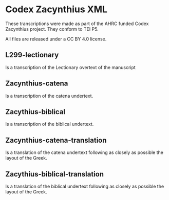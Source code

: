 # Codex Zacynthius XML

These transcriptions were made as part of the AHRC funded Codex Zacynthius project. They conform to TEI P5.

All files are released under a CC BY 4.0 license.

## L299-lectionary

Is a transcription of the Lectionary overtext of the manuscript

## Zacynthius-catena

Is a transcription of the catena undertext.

## Zacythius-biblical

Is a transcription of the biblical undertext.

## Zacynthius-catena-translation

Is a translation of the catena undertext following as closely as possible the layout of the Greek.

## Zacythius-biblical-translation

Is a translation of the biblical undertext following as closely as possible the layout of the Greek.
